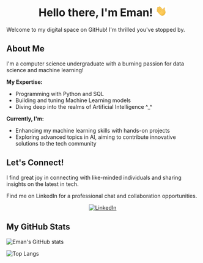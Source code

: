 <h1 align="center">Hello there, I'm Eman! <img src="https://raw.githubusercontent.com/ptyadana/ptyadana/master/wave.gif" width="30px"> </h1>

Welcome to my digital space on GitHub!
I'm thrilled you've stopped by.

## About Me 
I'm a computer science undergraduate with a burning passion for data science and machine learning!

**My Expertise:**
- Programming with Python and SQL 
- Building and tuning Machine Learning models
- Diving deep into the realms of Artificial Intelligence ^_^

**Currently, I'm:**
- Enhancing my machine learning skills with hands-on projects
- Exploring advanced topics in AI, aiming to contribute innovative solutions to the tech community

## Let's Connect!
I find great joy in connecting with like-minded individuals and sharing insights on the latest in tech. 

Find me on LinkedIn for a professional chat and collaboration opportunities.
<p align="center">
<a href="https://www.linkedin.com/in/eman-nisar-a34857287">
  <img src="https://img.shields.io/badge/LinkedIn-Eman%20Nisar-blue?style=flat&logo=linkedin" alt="LinkedIn">
</a>
</p>

## My GitHub Stats

![Eman's GitHub stats](https://github-readme-stats.vercel.app/api?username=Emanalytics7&show_icons=true&theme=radical)

![Top Langs](https://github-readme-stats.vercel.app/api/top-langs/?username=Emanalytics7&layout=compact&theme=radical)
